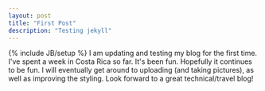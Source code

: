 ```yaml
---
layout: post
title: "First Post"
description: "Testing jekyll"
---
```

{% include JB/setup %}
I am updating and testing my blog for the first time. I've spent a week in Costa Rica so far. It's been fun. Hopefully it continues to be fun. I will eventually get around to uploading (and taking pictures), as well as improving the styling. Look forward to a great technical/travel blog!
